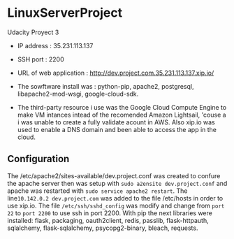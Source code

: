 # LinuxServerProject
Udacity Proyect 3

- IP address : 35.231.113.137 

- SSH port : 2200

- URL of web application : http://dev.project.com.35.231.113.137.xip.io/

- The sowftware install was : python-pip, apache2, postgresql, libapache2-mod-wsgi, google-cloud-sdk. 

- The third-party resource i use was the Google Cloud Compute Engine to make VM intances intead of the recomended Amazon Lightsail, 'couse a i was unable to create a fully validate acount in AWS. Also xip.io was used to enable a DNS domain and been able to access the app in the cloud.

## Configuration
The /etc/apache2/sites-available/dev.project.conf was created to confure the apache server then was setup with ```sudo a2ensite dev.project.conf``` and apache was restarted with ```sudo service apache2 restart```.
The line```10.142.0.2 dev.project.com``` was added to the file /etc/hosts in order to use xip.io.
The file ```/etc/ssh/sshd_config``` was modify and change from ```port 22``` to ```port 2200``` to use ssh in port 2200. 
With pip the next libraries were installed: flask, packaging, oauth2client, redis, passlib, flask-httpauth, sqlalchemy, flask-sqlalchemy, psycopg2-binary, bleach, requests.

